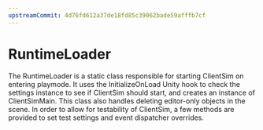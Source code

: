 ```yaml
---
upstreamCommit: 4d76fd612a37de18fd85c39062bade59afffb7cf
---
```


# RuntimeLoader
The RuntimeLoader is a static class responsible for starting ClientSim on entering playmode. It uses the InitializeOnLoad Unity hook to check the settings instance to see if ClientSim should start, and creates an instance of ClientSimMain. This class also handles deleting editor-only objects in the scene. In order to allow for testability of ClientSim, a few methods are provided to set test settings and event dispatcher overrides.